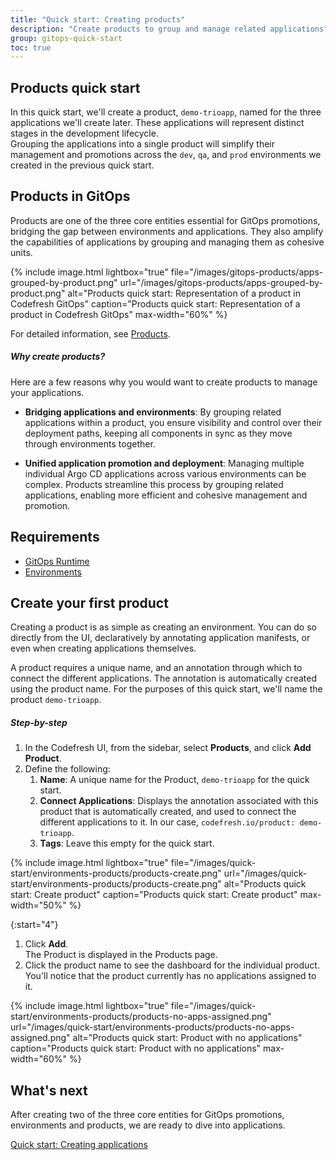 ```yaml
---
title: "Quick start: Creating products"
description: "Create products to group and manage related applications"
group: gitops-quick-start
toc: true
---
```





## Products quick start

In this quick start, we'll create a product, `demo-trioapp`, named for the three applications we'll create later. These applications will represent distinct stages in the development lifecycle.  
Grouping the applications into a single product will simplify their management and promotions across the `dev`, `qa`, and `prod` environments we created in the previous quick start.

## Products in GitOps

Products are one of the three core entities essential for GitOps promotions, bridging the gap between environments and applications. They also amplify the capabilities of applications by grouping and managing them as cohesive units.

{% include 
	image.html 
	lightbox="true" 
	file="/images/gitops-products/apps-grouped-by-product.png" 
	url="/images/gitops-products/apps-grouped-by-product.png" 
	alt="Products quick start: Representation of a product in Codefresh GitOps" 
	caption="Products quick start: Representation of a product in Codefresh GitOps"
  max-width="60%" 
%} 

For detailed information, see [Products]({{site.baseurl}}/docs/products/about-products/).

##### Why create products?

Here are a few reasons why you would want to create products to manage your applications.

* **Bridging applications and environments**: By grouping related applications within a product, you ensure visibility and control over their deployment paths, keeping all components in sync as they move through environments together.

* **Unified application promotion and deployment**: Managing multiple individual Argo CD applications across various environments can be complex. Products streamline this process by grouping related applications, enabling more efficient and cohesive management and promotion.



## Requirements
* [GitOps Runtime]({{site.baseurl}}/docs/quick-start/gitops-quick-start/runtime/)
* [Environments]({{site.baseurl}}/docs/gitops-quick-start/quick-start-gitops-environments/)


## Create your first product
Creating a product is as simple as creating an environment. You can do so directly from the UI, declaratively by annotating application manifests, or even when creating applications themselves.

A product requires a unique name, and an annotation through which to connect the different applications.
The annotation is automatically created using the product name. For the purposes of this quick start, we'll name the product `demo-trioapp`.


##### Step-by-step

1. In the Codefresh UI, from the sidebar, select **Products**, and click **Add Product**.
1. Define the following:
    1. **Name**: A unique name for the Product, `demo-trioapp` for the quick start.
    1. **Connect Applications**: Displays the annotation associated with this product that is automatically created, and used to connect the different applications to it. In our case, `codefresh.io/product: demo-trioapp`. 
    1. **Tags**: Leave this empty for the quick start.


{% include 
	image.html 
	lightbox="true" 
	file="/images/quick-start/environments-products/products-create.png" 
	url="/images/quick-start/environments-products/products-create.png" 
	alt="Products quick start: Create product" 
	caption="Products quick start: Create product"
  max-width="50%" 
%}

{:start="4"}
1. Click **Add**.  
   The Product is displayed in the Products page. 
1. Click the product name to see the dashboard for the individual product.  
   You'll notice that the product currently has no applications assigned to it.

{% include 
	image.html 
	lightbox="true" 
	file="/images/quick-start/environments-products/products-no-apps-assigned.png" 
	url="/images/quick-start/environments-products/products-no-apps-assigned.png" 
	alt="Products quick start: Product with no applications" 
	caption="Products quick start: Product with no applications"
  max-width="60%" 
%}


## What's next
After creating two of the three core entities for GitOps promotions, environments and products, we are ready to dive into applications.

[Quick start: Creating applications]({{site.baseurl}}/docs/gitops-quick-start/create-app-ui/)

